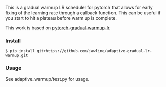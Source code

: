 This is a gradual warmup LR scheduler for pytorch that allows for early fixing of the learning rate through a callback function. This can be useful if you start to hit a plateau before warm up is complete.

This work is based on [pytorch-gradual-warmup-lr](https://github.com/ildoonet/pytorch-gradual-warmup-lr/blob/master/README.md). 

### Install

`$ pip install git+https://github.com/jawline/adaptive-gradual-lr-warmup.git`

### Usage

See adaptive_warmup/test.py for usage.
